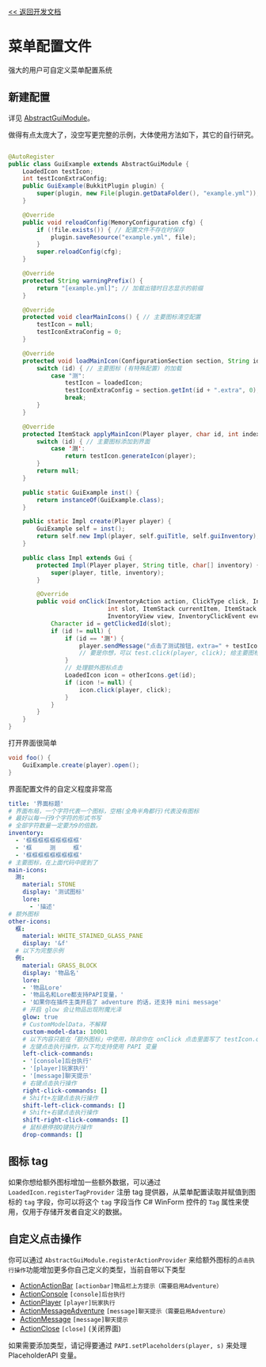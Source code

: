 [<< 返回开发文档](README.md)

# 菜单配置文件

强大的用户可自定义菜单配置系统

## 新建配置

详见 [AbstractGuiModule](https://github.com/MrXiaoM/PluginBase/blob/main/src/main/java/top/mrxiaom/pluginbase/func/AbstractGuiModule.java)。

做得有点太庞大了，没空写更完整的示例，大体使用方法如下，其它的自行研究。

```java

@AutoRegister
public class GuiExample extends AbstractGuiModule {
    LoadedIcon testIcon;
    int testIconExtraConfig;
    public GuiExample(BukkitPlugin plugin) {
        super(plugin, new File(plugin.getDataFolder(), "example.yml")); // 界面配置文件
    }

    @Override
    public void reloadConfig(MemoryConfiguration cfg) {
        if (!file.exists()) { // 配置文件不存在时保存
            plugin.saveResource("example.yml", file);
        }
        super.reloadConfig(cfg);
    }

    @Override
    protected String warningPrefix() {
        return "[example.yml]"; // 加载出错时日志显示的前缀
    }

    @Override
    protected void clearMainIcons() { // 主要图标清空配置
        testIcon = null;
        testIconExtraConfig = 0;
    }

    @Override
    protected void loadMainIcon(ConfigurationSection section, String id, LoadedIcon loadedIcon) {
        switch (id) { // 主要图标 (有特殊配置) 的加载
            case "测":
                testIcon = loadedIcon;
                testIconExtraConfig = section.getInt(id + ".extra", 0);
                break;
        }
    }

    @Override
    protected ItemStack applyMainIcon(Player player, char id, int index, int appearTimes) {
        switch (id) { // 主要图标添加到界面
            case '测':
                return testIcon.generateIcon(player);
        }
        return null;
    }

    public static GuiExample inst() {
        return instanceOf(GuiExample.class);
    }

    public static Impl create(Player player) {
        GuiExample self = inst();
        return self.new Impl(player, self.guiTitle, self.guiInventory);
    }

    public class Impl extends Gui {
        protected Impl(Player player, String title, char[] inventory) {
            super(player, title, inventory);
        }

        @Override
        public void onClick(InventoryAction action, ClickType click, InventoryType.SlotType slotType,
                            int slot, ItemStack currentItem, ItemStack cursor,
                            InventoryView view, InventoryClickEvent event) {
            Character id = getClickedId(slot);
            if (id != null) {
                if (id == '测') {
                    player.sendMessage("点击了测试按钮，extra=" + testIconExtraConfig);
                    // 要是你想，可以 test.click(player, click); 给主要图标处理点击动作
                }
                // 处理额外图标点击
                LoadedIcon icon = otherIcons.get(id);
                if (icon != null) {
                    icon.click(player, click);
                }
            }
        }
    }
}
```
打开界面很简单
```java
void foo() {
    GuiExample.create(player).open();
}
```
界面配置文件的自定义程度非常高
```yaml
title: '界面标题'
# 界面布局，一个字符代表一个图标，空格(全角半角都行)代表没有图标
# 最好以每一行9个字符的形式书写
# 全部字符数量一定要为9的倍数。
inventory:
  - '框框框框框框框框框'
  - '框　　　测　　　框'
  - '框框框框框框框框框'
# 主要图标，在上面代码中提到了
main-icons:
  测:
    material: STONE
    display: '测试图标'
    lore:
      - '描述'
# 额外图标
other-icons:
  框:
    material: WHITE_STAINED_GLASS_PANE
    display: '&f'
  # 以下为完整示例
  例:
    material: GRASS_BLOCK
    display: '物品名'
    lore:
    - '物品Lore'
    - '物品名和Lore都支持PAPI变量，'
    - '如果你在插件主类开启了 adventure 的话，还支持 mini message'
    # 开启 glow 会让物品出现附魔光泽
    glow: true
    # CustomModelData，不解释
    custom-model-data: 10001
    # 以下内容只能在「额外图标」中使用，除非你在 onClick 点击里面写了 testIcon.click(player, click) 来触发点击 
    # 左键点击执行操作，以下均支持使用 PAPI 变量
    left-click-commands:
    - '[console]后台执行'
    - '[player]玩家执行'
    - '[message]聊天提示'
    # 右键点击执行操作
    right-click-commands: []
    # Shift+左键点击执行操作
    shift-left-click-commands: []
    # Shift+右键点击执行操作
    shift-right-click-commands: []
    # 鼠标悬停按Q键执行操作
    drop-commands: []
```

## 图标 tag

如果你想给额外图标增加一些额外数据，可以通过 `LoadedIcon.registerTagProvider` 注册 tag 提供器，从菜单配置读取并赋值到图标的 `tag` 字段，你可以将这个 `tag` 字段当作 C# WinForm 控件的 `Tag` 属性来使用，仅用于存储开发者自定义的数据。

## 自定义点击操作

你可以通过 `AbstractGuiModule.registerActionProvider` 来给额外图标的`点击执行操作`功能增加更多你自己定义的类型，当前自带以下类型
+ [ActionActionBar](/src/main/java/top/mrxiaom/pluginbase/func/gui/actions/ActionActionBar.java) `[actionbar]物品栏上方提示（需要启用Adventure）`
+ [ActionConsole](/src/main/java/top/mrxiaom/pluginbase/func/gui/actions/ActionConsole.java) `[console]后台执行`
+ [ActionPlayer](/src/main/java/top/mrxiaom/pluginbase/func/gui/actions/ActionPlayer.java) `[player]玩家执行`
+ [ActionMessageAdventure](/src/main/java/top/mrxiaom/pluginbase/func/gui/actions/ActionMessageAdventure.java) `[message]聊天提示（需要启用Adventure）`
+ [ActionMessage](/src/main/java/top/mrxiaom/pluginbase/func/gui/actions/ActionMessage.java) `[message]聊天提示`
+ [ActionClose](/src/main/java/top/mrxiaom/pluginbase/func/gui/actions/ActionClose.java) `[close]` (关闭界面)

如果需要添加类型，请记得要通过 `PAPI.setPlaceholders(player, s)` 来处理 PlaceholderAPI 变量。
